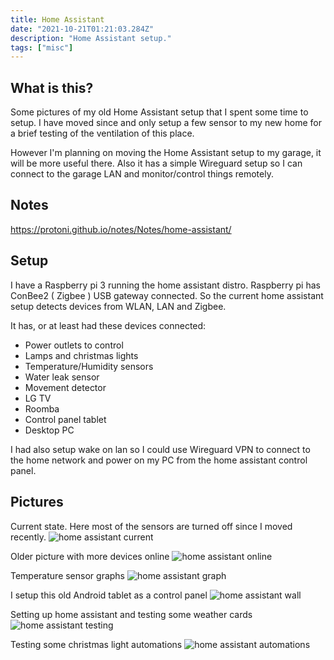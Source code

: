 ```yaml
---
title: Home Assistant
date: "2021-10-21T01:21:03.284Z"
description: "Home Assistant setup."
tags: ["misc"]
---
```


## What is this?
Some pictures of my old Home Assistant setup that I spent some time to setup.
I have moved since and only setup a few sensor to my new home for a brief testing
of the ventilation of this place.

However I'm planning on moving the Home Assistant setup to my garage, it will be
more useful there. Also it has a simple Wireguard setup so I can connect to the
garage LAN and monitor/control things remotely.

## Notes
<https://protoni.github.io/notes/Notes/home-assistant/>

## Setup
I have a Raspberry pi 3 running the home assistant distro.
Raspberry pi has ConBee2 ( Zigbee ) USB gateway connected.
So the current home assistant setup detects devices from WLAN, LAN and Zigbee.

It has, or at least had these devices connected:
- Power outlets to control
- Lamps and christmas lights
- Temperature/Humidity sensors
- Water leak sensor
- Movement detector
- LG TV
- Roomba
- Control panel tablet
- Desktop PC

I had also setup wake on lan so I could use Wireguard VPN to connect to the home
network and power on my PC from the home assistant control panel.

## Pictures
Current state. Here most of the sensors are turned off since I moved recently.
![home assistant current](homeAssistantCurrent.png)

Older picture with more devices online
![home assistant online](homeAssistant2.png)

Temperature sensor graphs
![home assistant graph](homeAssistant_history.PNG)

I setup this old Android tablet as a control panel
![home assistant wall](homeAssistantWallControlPanel.JPG)

Setting up home assistant and testing some weather cards
![home assistant testing](homeAssistant.png)

Testing some christmas light automations
![home assistant automations](homeAssistantAutomations.PNG)